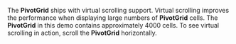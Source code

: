 The **PivotGrid** ships with virtual scrolling support. Virtual scrolling improves the performance when displaying large numbers of&nbsp;**PivotGrid** cells. The **PivotGrid** in&nbsp;this demo contains approximately 4000&nbsp;cells. To&nbsp;see virtual scrolling in&nbsp;action, scroll the **PivotGrid** horizontally.